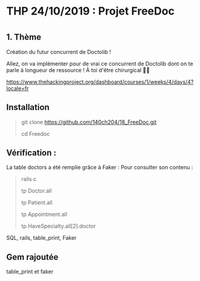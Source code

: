 <h1> THP 24/10/2019 : Projet FreeDoc <h1>

<h2> 1. Thème  </h2>

<p> Création du futur concurrent de Doctolib ! </p>

<p> Allez, on va implémenter pour de vrai ce concurrent de Doctolib dont on te parle à longueur de ressource ! À toi d'être chirurgical 👩‍⚕️

https://www.thehackingproject.org/dashboard/courses/1/weeks/4/days/4?locale=fr </p>

<h2> Installation </h2>

> git clone https://github.com/140ch204/18_FreeDoc.git
>
> cd Freedoc
>

<h2> Vérification : </h2>

La table doctors a été remplie grâce à Faker : 
Pour consulter son contenu : 

> rails c
>
> tp Doctor.all
>
> tp Patient.all
>
> tp Appointment.all
>
> tp HaveSpecialty.all[2].doctor
>
>

SQL, rails, table_print, Faker 

<h2> Gem rajoutée </h2>
 table_print et faker 
